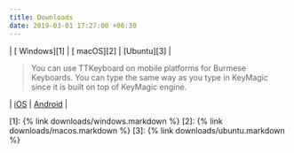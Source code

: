 ```yaml
---
title: Downloads
date: 2019-03-01 17:27:00 +06:30
---
```


| [<i class="fab fa-windows fa-5x"></i> Windows][1] | [<i class="fab fa-apple fa-5x"></i> macOS][2] | [<i class="fab fa-ubuntu fa-5x"></i>Ubuntu][3] |

> You can use TTKeyboard on mobile platforms for Burmese Keyboards. You can type the same way as you type in KeyMagic since it is built on top of KeyMagic engine.

| [<i class="fab fa-app-store-ios fa-5x"></i> iOS][4] | [<i class="fab fa-google-play fa-5x"></i> Android][5] |

[1]: {% link downloads/windows.markdown %}
[2]: {% link downloads/macos.markdown   %}
[3]: {% link downloads/ubuntu.markdown  %}

[4]: https://apps.apple.com/us/app/ttkeyboard/id919884616
[5]: https://play.google.com/store/apps/details?id=com.myopenware.ttkeyboard.latin&hl=en
